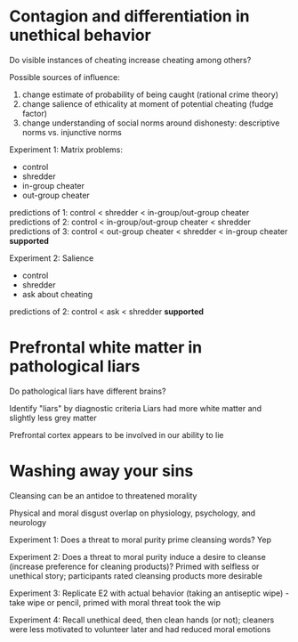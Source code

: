 # Contagion and differentiation in unethical behavior
Do visible instances of cheating increase cheating among others?

Possible sources of influence:
1. change estimate of probability of being caught (rational crime theory)
2. change salience of ethicality at moment of potential cheating (fudge factor)
3. change understanding of social norms around dishonesty: descriptive norms vs. injunctive norms

Experiment 1: 
Matrix problems:
- control
- shredder
- in-group cheater
- out-group cheater

predictions of 1: control < shredder < in-group/out-group cheater
predictions of 2: control < in-group/out-group cheater < shredder 
predictions of 3: control < out-group cheater < shredder < in-group cheater **supported**

Experiment 2:
Salience
- control
- shredder
- ask about cheating

predictions of 2: control < ask < shredder **supported**

# Prefrontal white matter in pathological liars
Do pathological liars have different brains?

Identify "liars" by diagnostic criteria
Liars had more white matter and slightly less grey matter

Prefrontal cortex appears to be involved in our ability to lie

# Washing away your sins
Cleansing can be an antidoe to threatened morality

Physical and moral disgust overlap on physiology, psychology, and neurology

Experiment 1:
Does a threat to moral purity prime cleansing words? Yep

Experiment 2: 
Does a threat to moral purity induce a desire to cleanse (increase preference for cleaning products)? 
Primed with selfless or unethical story; participants rated cleansing products more desirable

Experiment 3:
Replicate E2 with actual behavior (taking an antiseptic wipe) - take wipe or pencil, primed with moral threat took the wip

Experiment 4:
Recall unethical deed, then clean hands (or not); cleaners were less motivated to volunteer later and had reduced moral emotions
